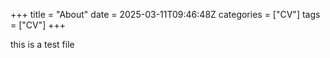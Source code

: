 +++
title = "About"
date = 2025-03-11T09:46:48Z
categories = ["CV"]
tags = ["CV"]
+++

this is a test file
